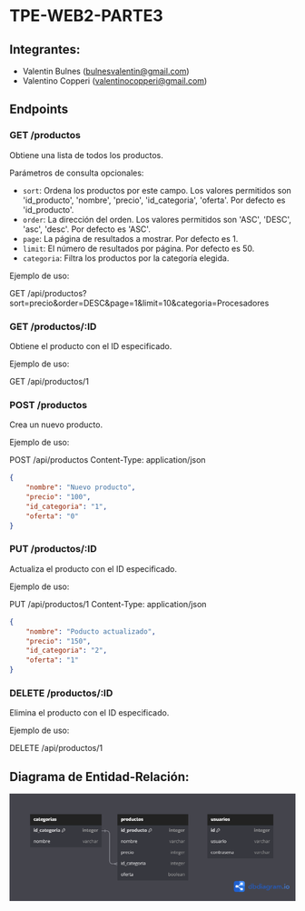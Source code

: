 # TPE-WEB2-PARTE3

## Integrantes:
 - Valentin Bulnes (bulnesvalentin@gmail.com)
 - Valentino Copperi (valentinocopperi@gmail.com)

## Endpoints

### GET /productos

Obtiene una lista de todos los productos.

Parámetros de consulta opcionales:
- `sort`: Ordena los productos por este campo. Los valores permitidos son 'id_producto', 'nombre', 'precio', 'id_categoria', 'oferta'. Por defecto es 'id_producto'.
- `order`: La dirección del orden. Los valores permitidos son 'ASC', 'DESC', 'asc', 'desc'. Por defecto es 'ASC'.
- `page`: La página de resultados a mostrar. Por defecto es 1.
- `limit`: El número de resultados por página. Por defecto es 50.
- `categoria`: Filtra los productos por la categoría elegida.

Ejemplo de uso:

GET /api/productos?sort=precio&order=DESC&page=1&limit=10&categoria=Procesadores


### GET /productos/:ID

Obtiene el producto con el ID especificado.

Ejemplo de uso:

GET /api/productos/1


### POST /productos

Crea un nuevo producto.

Ejemplo de uso:

POST /api/productos Content-Type: application/json

```json
{
    "nombre": "Nuevo producto",
    "precio": "100",
    "id_categoria": "1",
    "oferta": "0"
}
```


### PUT /productos/:ID

Actualiza el producto con el ID especificado.

Ejemplo de uso:

PUT /api/productos/1 Content-Type: application/json

```json
{
    "nombre": "Poducto actualizado",
    "precio": "150",
    "id_categoria": "2",
    "oferta": "1"
}
```


### DELETE /productos/:ID

Elimina el producto con el ID especificado.

Ejemplo de uso:

DELETE /api/productos/1

## Diagrama de Entidad-Relación:
![Diagrama de Entidad Relacion](https://github.com/ValentinBulnes/TPE-WEB2-PARTE3/blob/main/Diagrama%20de%20Entidad%20Relacion.png)
